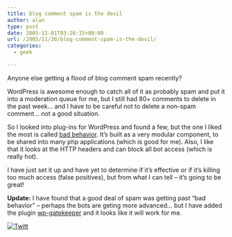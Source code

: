 ```yaml
---
title: blog comment spam is the devil
author: alan
type: post
date: 2005-12-01T03:26:15+00:00
url: /2005/11/30/blog-comment-spam-is-the-devil/
categories:
  - geek

---
```

Anyone else getting a flood of blog comment spam recently?

WordPress is awesome enough to catch all of it as probably spam and put it into a moderation queue for me, but I still had 80+ comments to delete in the past week&#8230; and I have to be careful not to delete a non-spam comment&#8230; not a good situation.

So I looked into plug-ins for WordPress and found a few, but the one I liked the most is called [bad behavior][1]. It&#8217;s built as a very modular component, to be shared into many php applications (which is good for me). Also, I like that it looks at the HTTP headers and can block all bot access (which is really hot). 

I have just set it up and have yet to determine if it&#8217;s effective or if it&#8217;s killing too much access (false positives), but from what I can tell &#8211; it&#8217;s going to be great!

**Update:** I have found that a good deal of spam was getting past &#8220;bad behavior&#8221; &#8211; perhaps the bots are geting more advanced&#8230; but I have added the plugin [wp-gatekeeper][2] and it looks like it will work for me.

<div class="twttr_button">
  <a href="http://twitter.com/share?url=https://zeroasterisk.com/2005/11/30/blog-comment-spam-is-the-devil/&text=blog+comment+spam+is+the+devil" target="_blank" title="Click here if you like this article."> <img src="http://zeroasterisk.com/wp-content/plugins/twitter-plugin/images/twitt.gif" alt="Twitt" /> </a>
</div>

 [1]: http://www.ioerror.us/software/bad-behavior/
 [2]: http://www.meyerweb.com/eric/tools/wordpress/wp-gatekeeper.html "gate keeper"